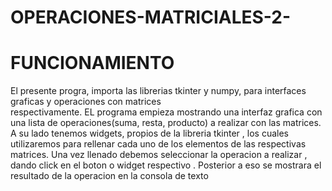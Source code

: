 # OPERACIONES-MATRICIALES-2-   
# FUNCIONAMIENTO 
El presente progra, importa las librerias tkinter y numpy, para interfaces graficas y operaciones con matrices   
respectivamente. EL programa empieza mostrando una interfaz grafica con una lista de operaciones(suma, resta, producto)  a realizar con las matrices. A su lado tenemos widgets, propios de la libreria tkinter , los cuales utilizaremos para rellenar cada uno de los elementos de las respectivas matrices. Una vez llenado debemos seleccionar la operacion a realizar , dando click en el boton o widget respectivo . Posterior a eso se mostrara el resultado de la operacion en la consola de texto 
